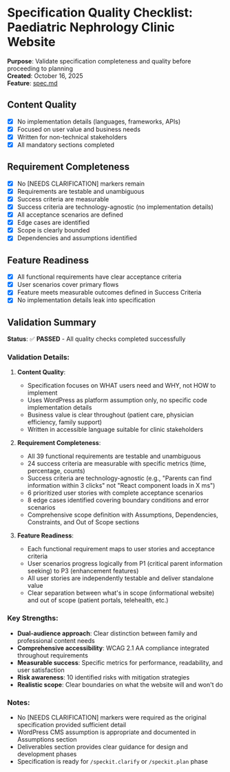 # Specification Quality Checklist: Paediatric Nephrology Clinic Website

**Purpose**: Validate specification completeness and quality before proceeding to planning  
**Created**: October 16, 2025  
**Feature**: [spec.md](../spec.md)

## Content Quality

- [x] No implementation details (languages, frameworks, APIs)
- [x] Focused on user value and business needs
- [x] Written for non-technical stakeholders
- [x] All mandatory sections completed

## Requirement Completeness

- [x] No [NEEDS CLARIFICATION] markers remain
- [x] Requirements are testable and unambiguous
- [x] Success criteria are measurable
- [x] Success criteria are technology-agnostic (no implementation details)
- [x] All acceptance scenarios are defined
- [x] Edge cases are identified
- [x] Scope is clearly bounded
- [x] Dependencies and assumptions identified

## Feature Readiness

- [x] All functional requirements have clear acceptance criteria
- [x] User scenarios cover primary flows
- [x] Feature meets measurable outcomes defined in Success Criteria
- [x] No implementation details leak into specification

## Validation Summary

**Status**: ✅ **PASSED** - All quality checks completed successfully

### Validation Details:

1. **Content Quality**: 
   - Specification focuses on WHAT users need and WHY, not HOW to implement
   - Uses WordPress as platform assumption only, no specific code implementation details
   - Business value is clear throughout (patient care, physician efficiency, family support)
   - Written in accessible language suitable for clinic stakeholders

2. **Requirement Completeness**:
   - All 39 functional requirements are testable and unambiguous
   - 24 success criteria are measurable with specific metrics (time, percentage, counts)
   - Success criteria are technology-agnostic (e.g., "Parents can find information within 3 clicks" not "React component loads in X ms")
   - 6 prioritized user stories with complete acceptance scenarios
   - 8 edge cases identified covering boundary conditions and error scenarios
   - Comprehensive scope definition with Assumptions, Dependencies, Constraints, and Out of Scope sections

3. **Feature Readiness**:
   - Each functional requirement maps to user stories and acceptance criteria
   - User scenarios progress logically from P1 (critical parent information seeking) to P3 (enhancement features)
   - All user stories are independently testable and deliver standalone value
   - Clear separation between what's in scope (informational website) and out of scope (patient portals, telehealth, etc.)

### Key Strengths:

- **Dual-audience approach**: Clear distinction between family and professional content needs
- **Comprehensive accessibility**: WCAG 2.1 AA compliance integrated throughout requirements
- **Measurable success**: Specific metrics for performance, readability, and user satisfaction
- **Risk awareness**: 10 identified risks with mitigation strategies
- **Realistic scope**: Clear boundaries on what the website will and won't do

### Notes:

- No [NEEDS CLARIFICATION] markers were required as the original specification provided sufficient detail
- WordPress CMS assumption is appropriate and documented in Assumptions section
- Deliverables section provides clear guidance for design and development phases
- Specification is ready for `/speckit.clarify` or `/speckit.plan` phase
